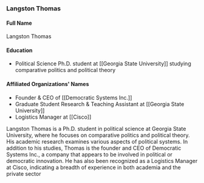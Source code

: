 ### Langston Thomas

#### Full Name

Langston Thomas

#### Education

- Political Science Ph.D. student at [[Georgia State University]] studying comparative politics and political theory

#### Affiliated Organizations' Names

- Founder & CEO of [[Democratic Systems Inc.]]
- Graduate Student Research & Teaching Assistant at [[Georgia State University]]
- Logistics Manager at [[Cisco]]

Langston Thomas is a Ph.D. student in political science at Georgia State University, where he focuses on comparative politics and political theory. His academic research examines various aspects of political systems. In addition to his studies, Thomas is the founder and CEO of Democratic Systems Inc., a company that appears to be involved in political or democratic innovation. He has also been recognized as a Logistics Manager at Cisco, indicating a breadth of experience in both academia and the private sector